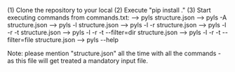 (1) Clone the repository to your local
(2) Execute "pip install ."
(3) Start executing commands from commands.txt: 
    --> pyls structure.json
    --> pyls -A structure.json
    --> pyls -l structure.json
    --> pyls -l -r structure.json
    --> pyls -l -r -t structure.json
    --> pyls -l -r -t --filter=dir structure.json
    --> pyls -l -r -t --filter=file structure.json
    --> pyls --help


Note: please mention "structure.json" all the time with all the commands - as this file will get treated a mandatory input file.